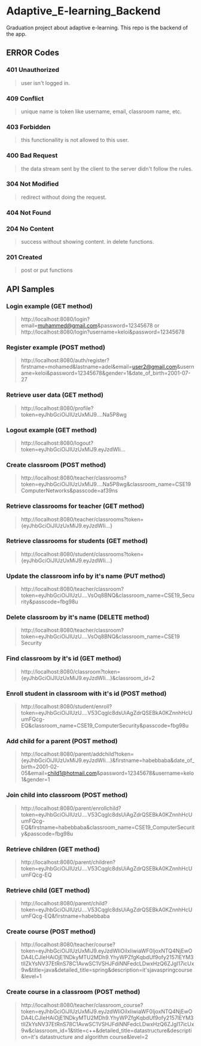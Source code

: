 # Adaptive_E-learning_Backend
Graduation project about adaptive e-learning. This repo is the backend of the app.


## ERROR Codes
### 401 Unauthorized
> user isn't logged in.
### 409 Conflict
>unique name is token like username, email, classroom name, etc.

### 403 Forbidden
>this functionallity is not allowed to this user.

### 400 Bad Request
>the data stream sent by the client to the server didn't follow the rules.

### 304 Not Modified
>redirect without doing the request.

### 404 Not Found

### 204 No Content
>success without showing content. in delete functions.

### 201 Created
>post or put functions

## API Samples
### Login example (GET method)
>http://localhost:8080/login?email=muhammed@gmail.com&password=12345678
or
>http://localhost:8080/login?username=keloi&password=12345678

### Register example (POST method)
>http://localhost:8080/auth/register?firstname=mohamed&lastname=adel&email=user2@gmail.com&username=keloi&password=12345678&gender=1&date_of_birth=2001-07-27

### Retrieve user data (GET method)
>http://localhost:8080/profile?token=eyJhbGciOiJIUzUxMiJ9....Na5P8wg

### Logout example (GET method)
>http://localhost:8080/logout?token=eyJhbGciOiJIUzUxMiJ9.eyJzdWIi...

### Create classroom (POST method)
>http://localhost:8080/teacher/classrooms?token=eyJhbGciOiJIUzUxMiJ9....Na5P8wg&classroom_name=CSE19 ComputerNetworks&passcode=af39ns

### Retrieve classrooms for teacher (GET method)
>http://localhost:8080/teacher/classrooms?token={eyJhbGciOiJIUzUxMiJ9.eyJzdWIi...}

### Retrieve classrooms for students (GET method)
>http://localhost:8080/student/classrooms?token={eyJhbGciOiJIUzUxMiJ9.eyJzdWIi...}

### Update the classroom info by it's name (PUT method)
>http://localhost:8080/teacher/classroom?token=eyJhbGciOiJIUzU....VsOq8BNQ&classroom_name=CSE19_Security&passcode=fbg98u

### Delete classroom by it's name (DELETE method)
>http://localhost:8080/teacher/classroom?token=eyJhbGciOiJIUzU....VsOq8BNQ&classroom_name=CSE19 Security

### Find classroom by it's id (GET method)
>http://localhost:8080/classroom?token={eyJhbGciOiJIUzUxMiJ9.eyJzdWIi...}&classroom_id=2

### Enroll student in classroom with it's id (POST method)
>http://localhost:8080/student/enroll?token=eyJhbGciOiJIUzU....V53Cqglc8dsUiAgZdrQSEBkA0KZnnhHcUumFQcg-EQ&classroom_name=CSE19_ComputerSecurity&passcode=fbg98u

### Add child for a parent (POST method)
>http://localhost:8080/parent/addchild?token={eyJhbGciOiJIUzUxMiJ9.eyJzdWIi...}&firstname=habebbaba&date_of_birth=2001-02-05&email=child1@hotmail.com&password=12345678&username=kelo1&gender=1

### Join child into classroom (POST method)
>http://localhost:8080/parent/enrollchild?token=eyJhbGciOiJIUzU....V53Cqglc8dsUiAgZdrQSEBkA0KZnnhHcUumFQcg-EQ&firstname=habebbaba&classroom_name=CSE19_ComputerSecurity&passcode=fbg98u

### Retrieve children (GET method)
>http://localhost:8080/parent/children?token=eyJhbGciOiJIUzU....V53Cqglc8dsUiAgZdrQSEBkA0KZnnhHcUumFQcg-EQ

### Retrieve child (GET method)
>http://localhost:8080/parent/child?token=eyJhbGciOiJIUzU....V53Cqglc8dsUiAgZdrQSEBkA0KZnnhHcUumFQcg-EQ&firstname=habebbaba

### Create course (POST method)
>http://localhost:8080/teacher/course?token=eyJhbGciOiJIUzUxMiJ9.eyJzdWIiOiIxIiwiaWF0IjoxNTQ4NjEwODA4LCJleHAiOjE1NDkyMTU2MDh9.YhyWPZfgKqbdUf9ofy2157lEYM3tlIZkYsNV37EtRnS78C1AvwSC1VSHJFdiNNFedcLDwxHzQ6ZJgI17icUx9w&title=java&detailed_title=spring&description=it'sjavaspringcourse&level=1

### Create course in a classroom (POST method)
>http://localhost:8080/teacher/classroom_course?token=eyJhbGciOiJIUzUxMiJ9.eyJzdWIiOiIxIiwiaWF0IjoxNTQ4NjEwODA4LCJleHAiOjE1NDkyMTU2MDh9.YhyWPZfgKqbdUf9ofy2157lEYM3tlIZkYsNV37EtRnS78C1AvwSC1VSHJFdiNNFedcLDwxHzQ6ZJgI17icUx9w&classroom_id=1&title=c++&detailed_title=datastructure&description=it's datastructure and algorithm course&level=2
